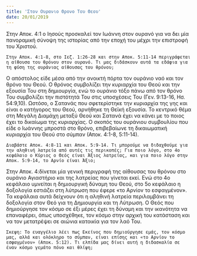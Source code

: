 ```yaml
---
title: 'Στον Ουρανιο Θρονο Του Θεου'
date: 20/01/2019
---
```


Στην Αποκ. 4:1 ο Ιησούς προσκαλεί τον Ιωάννη στον ουρανό για να δει μία πανοραμική σύνοψη της ιστορίας από την εποχή του μέχρι την επιστροφή του Χριστού. 

`Στην Αποκ. 4:1-8, στο Ιεζ. 1:26-28 και στην Αποκ. 5:11-14 περιγράφεται η αίθουσα του θρόνου στον ουρανό. Τι μας διδάσκουν αυτά τα εδάφια για τη φύση της ουράνιας αίθουσας του θρόνου;`

Ο απόστολος είδε μέσα από την ανοικτή πόρτα τον ουράνιο ναό και τον θρόνο του Θεού. Ο θρόνος συμβολίζει την κυριαρχία του Θεού και την εξουσία Του στη δημιουργία, ενώ το ουράνιο τόξο πάνω από τον θρόνο Του συμβολίζει την πιστότητά Του στις υποσχέσεις Του (Γεν. 9:13-16, Ησ. 54:9,10). Ωστόσο, ο Σατανάς που σφετερίστηκε την κυριαρχία της γης και είναι ο κατήγορος του Θεού, αρνήθηκε τη Θεϊκή εξουσία. Το κεντρικό θέμα στη Μεγάλη Διαμάχη μεταξύ Θεού και Σατανά έχει να κάνει με το ποιος έχει το δικαίωμα της κυριαρχίας. Ο σκοπός του ουράνιου συμβουλίου που είδε ο Ιωάννης μπροστά στο θρόνο, επιβεβαίωνε τη δικαιωματική κυριαρχία του Θεού στο σύμπαν (Αποκ. 4:1-8, 5:11-14).

`Διαβάστε Αποκ. 4:8-11 και Αποκ. 5:9-14. Τι μπορούμε να διδαχθούμε για την αληθινή λατρεία από αυτές τις περικοπές; Για ποιο λόγο, στο 4ο κεφάλαιο ο Κύριος ο Θεός είναι Άξιος λατρείας, και για ποιο λόγο στην Αποκ. 5:9-14, το Αρνίο είναι Άξιο;`

Στην Αποκ. 4:δίνεται μία γενική περιγραφή της αίθουσας του θρόνου στο ουράνιο Αγιαστήριο και της λατρείας που γίνεται εκεί. Ενώ στο 4ο κεφάλαιο υμνείται η δημιουργική δύναμη του Θεού, στο 5ο κεφάλαιο η δοξολογία εστιάζει στη λύτρωση που έφερε «το Αρνίον το εσφαγμένον». Τα κεφάλαια αυτά δείχνουν ότι η αληθινή λατρεία περιλαμβάνει τη δοξολογία στον Θεό για τη Δημιουργία και τη Λύτρωση. Ο Θεός που δημιούργησε τον κόσμο σε έξι μέρες έχει τη δύναμη και την ικανότητα να επαναφέρει, όπως υποσχέθηκε, τον κόσμο στην αρχική του κατάσταση και να τον μετατρέψει σε αιώνια κατοικία για τον λαό Του.

`Σκεψη: Το ευαγγέλιο λέει πως Εκείνος που δημιούργησε εμάς, τον κόσμο μας, αλλά και ολόκληρο το σύμπαν, είναι επίσης και «το Αρνίον το εσφαγμένον» (Αποκ. 5:12). Τι ελπίδα μας δίνει αυτή η διδασκαλία σε έναν κόσμο γεμάτο πόνο και θλίψη;`